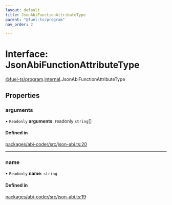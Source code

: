 ```yaml
---
layout: default
title: JsonAbiFunctionAttributeType
parent: "@fuel-ts/program"
nav_order: 2

---
```


# Interface: JsonAbiFunctionAttributeType

[@fuel-ts/program](../index.md).[internal](../namespaces/internal.md).JsonAbiFunctionAttributeType

## Properties

### arguments

• `Readonly` **arguments**: readonly `string`[]

#### Defined in

[packages/abi-coder/src/json-abi.ts:20](https://github.com/FuelLabs/fuels-ts/blob/master/packages/abi-coder/src/json-abi.ts#L20)

___

### name

• `Readonly` **name**: `string`

#### Defined in

[packages/abi-coder/src/json-abi.ts:19](https://github.com/FuelLabs/fuels-ts/blob/master/packages/abi-coder/src/json-abi.ts#L19)
